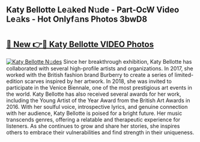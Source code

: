 ## Katy Bellotte Le𝚊ked N𝚞de - Part-OcW Video Le𝚊ks - Hot Onlyf𝚊ns Photos 3bwD8

# <h2><a href="http://ab68784.deff.icu/?id=Katy+Bellotte">🔗 New 👉🔴 Katy Bellotte VIDEO Photos</a></h2>

[![Katy Bellotte N𝚞des](https://i.imgur.com/rIISA9y.gif)](http://ab68784.deff.icu/?id=Katy+Bellotte)
Since her breakthrough exhibition, Katy Bellotte has collaborated with several high-profile artists and organizations. In 2017, she worked with the British fashion brand Burberry to create a series of limited-edition scarves inspired by her artwork. In 2018, she was invited to participate in the Venice Biennale, one of the most prestigious art events in the world. Katy Bellotte has also received several awards for her work, including the Young Artist of the Year Award from the British Art Awards in 2016. With her soulful voice, introspective lyrics, and genuine connection with her audience, Katy Bellotte is poised for a bright future. Her music transcends genres, offering a relatable and therapeutic experience for listeners. As she continues to grow and share her stories, she inspires others to embrace their vulnerabilities and find strength in their uniqueness.
